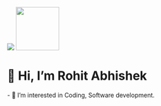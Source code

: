 ![](https://user-images.githubusercontent.com/60568574/153010554-7f89722a-de33-45aa-83f7-78804ff07de8.gif)
<img src="https://img.shields.io/twitter/url?style=social&url=https%3A%2F%2Ftwitter.com%2FRohitAbhishek7" height=100px width= 100px></img>
<br>
<h1> 👋 Hi, I’m Rohit Abhishek </h1>
<p>- 👀 I’m interested in Coding, Software development. </p>


<!---
rabhi1611/rabhi1611 is a ✨ special ✨ repository because its `README.md` (this file) appears on your GitHub profile.
You can click the Preview link to take a look at your changes.
--->
